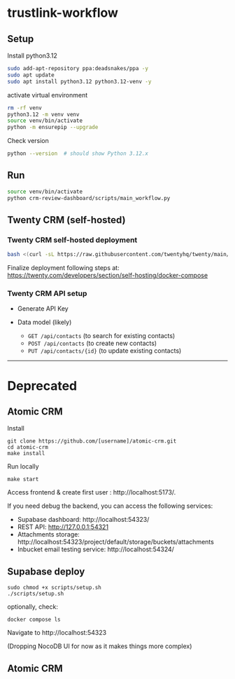 # trustlink-workflow


## Setup

Install python3.12
```bash
sudo add-apt-repository ppa:deadsnakes/ppa -y
sudo apt update
sudo apt install python3.12 python3.12-venv -y
```

activate virtual environment
```bash
rm -rf venv
python3.12 -m venv venv
source venv/bin/activate
python -m ensurepip --upgrade
```

Check version
```bash
python --version  # should show Python 3.12.x
```

## Run

```bash
source venv/bin/activate
python crm-review-dashboard/scripts/main_workflow.py
```

## Twenty CRM (self-hosted)


### Twenty CRM self-hosted deployment


```bash
bash <(curl -sL https://raw.githubusercontent.com/twentyhq/twenty/main/packages/twenty-docker/scripts/install.sh)
```

Finalize deployment following steps at:
https://twenty.com/developers/section/self-hosting/docker-compose

### Twenty CRM API setup

* Generate API Key

* Data model (likely)

  + `GET /api/contacts` (to search for existing contacts)
  + `POST /api/contacts` (to create new contacts)
  + `PUT /api/contacts/{id}` (to update existing contacts)


------

# Deprecated

## Atomic CRM

Install
```
git clone https://github.com/[username]/atomic-crm.git
cd atomic-crm
make install
```

Run locally
```
make start
```

Access frontend & create first user : http://localhost:5173/.


If you need debug the backend, you can access the following services:  
* Supabase dashboard: http://localhost:54323/
* REST API: http://127.0.0.1:54321
* Attachments storage: http://localhost:54323/project/default/storage/buckets/attachments
* Inbucket email testing service: http://localhost:54324/



## Supabase deploy

```
sudo chmod +x scripts/setup.sh
./scripts/setup.sh
```

optionally, check:
```
docker compose ls
```

Navigate to http://localhost:54323

(Dropping NocoDB UI for now as it makes things more complex)


## Atomic CRM

